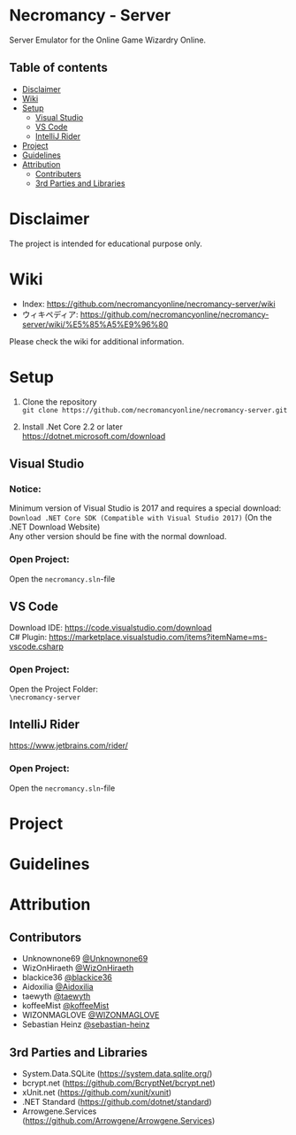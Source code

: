 Necromancy - Server
===
Server Emulator for the Online Game Wizardry Online.

## Table of contents
- [Disclaimer](#disclaimer)
- [Wiki](#wiki)
- [Setup](#setup)
  - [Visual Studio](#visual-studio)
  - [VS Code](#vs-code)
  - [IntelliJ Rider](#intellij-rider)
- [Project](#project)
- [Guidelines](#guidelines)
- [Attribution](#attribution)
  - [Contributers](#contributers)
  - [3rd Parties and Libraries](#3rd-parties-and-libraries)

# Disclaimer
The project is intended for educational purpose only.

# Wiki
- Index: https://github.com/necromancyonline/necromancy-server/wiki
- ウィキペディア: https://github.com/necromancyonline/necromancy-server/wiki/%E5%85%A5%E9%96%80

Please check the wiki for additional information.

# Setup
1) Clone the repository  
`git clone https://github.com/necromancyonline/necromancy-server.git`

2) Install .Net Core 2.2 or later  
https://dotnet.microsoft.com/download

## Visual Studio
### Notice:
Minimum version of Visual Studio is 2017 and requires a special download:  
`Download .NET Core SDK (Compatible with Visual Studio 2017)` (On the .NET Download Website)  
Any other version should be fine with the normal download.

### Open Project:
Open the `necromancy.sln`-file

## VS Code
Download IDE: https://code.visualstudio.com/download  
C# Plugin: https://marketplace.visualstudio.com/items?itemName=ms-vscode.csharp  

### Open Project:
Open the Project Folder:  
`\necromancy-server`

## IntelliJ Rider
https://www.jetbrains.com/rider/

### Open Project:  
Open the `necromancy.sln`-file

# Project


# Guidelines


# Attribution
## Contributors
- Unknownone69 [@Unknownone69](https://github.com/Unknownone69) 
- WizOnHiraeth [@WizOnHiraeth](https://github.com/WizOnHiraeth) 
- blackice36 [@blackice36](https://github.com/blackice36) 
- Aidoxilia [@Aidoxilia](https://github.com/Aidoxilia) 
- taewyth [@taewyth](https://github.com/taewyth) 
- koffeeMist [@koffeeMist](https://github.com/koffeeMist) 
- WIZONMAGLOVE [@WIZONMAGLOVE](https://github.com/WIZONMAGLOVE) 
- Sebastian Heinz [@sebastian-heinz](https://github.com/sebastian-heinz)

## 3rd Parties and Libraries
- System.Data.SQLite (https://system.data.sqlite.org/)
- bcrypt.net (https://github.com/BcryptNet/bcrypt.net)
- xUnit.net (https://github.com/xunit/xunit)
- .NET Standard (https://github.com/dotnet/standard)
- Arrowgene.Services (https://github.com/Arrowgene/Arrowgene.Services)

